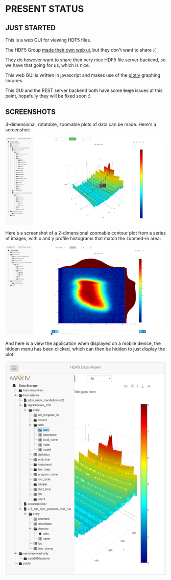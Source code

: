 # PRESENT STATUS

## JUST STARTED

This is a web GUI for viewing HDF5 files.

The HDF5 Group  [made their own web ui](http://data.hdfgroup.org/),
but they don't want to share :(


They do however want to share their very nice HDF5 file server backend, so we
have that going for us, which is nice.

This web GUI is written in javascript and makes use of the
[plotly](https://plot.ly/javascript/) graphing libraries.

This GUI and the REST server backend both have some ~~bugs~~ issues at this
point, hopefully they will be fixed soon :)

## SCREENSHOTS
3-dimensional, rotatable, zoomable plots of data can be made. Here's a
screenshot:

![3D surface plot](screenshots/screenshot-3d-plot.png)

Here's a screenshot of a 2-dimensional zoomable contour plot from a series of
images,  with x and y profile histograms that match the zoomed-in area:

![2D density plot](screenshots/screenshot-image-stack.png)

And here is a view the application when displayed on a mobile device, the hidden
menu has been clicked, which can then be hidden to just display the plot:

![Mobile view](screenshots/screenshot-mobile-view.png)
